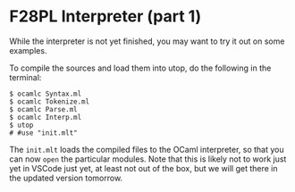 # F28PL Interpreter (part 1)

While the interpreter is not yet finished, you may want to try it out
on some examples. 

To compile the sources and load them into utop, do the following in
the terminal:

```
$ ocamlc Syntax.ml
$ ocamlc Tokenize.ml
$ ocamlc Parse.ml
$ ocamlc Interp.ml
$ utop
# #use "init.mlt"
```

The `init.mlt` loads the compiled files to the OCaml interpreter, so
that you can now `open` the particular modules. Note that this is
likely not to work just yet in VSCode just yet, at least not out of
the box, but we will get there in the updated version tomorrow.
